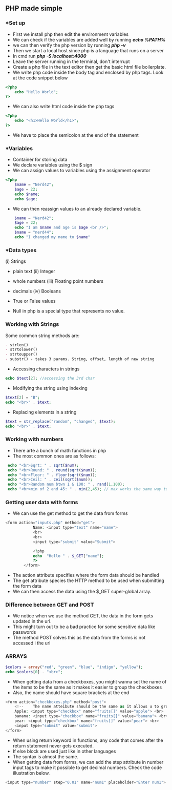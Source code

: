 ## PHP made simple

### *Set up

- First we install php then edit the environment variables
- We can check if the variables are added well by running
  ***echo %PATH%***
- we can then verify the php version by running
  ***php -v***
- Then we start a local host since php is a language that runs on a server
- In cmd run
  ***php -S localhost:4000***
- Leave the server running in the terminal, don't interrupt
- Create a php file in the text editor then get the basic html file boilerplate.
- We write php code inside the body tag and enclosed by php tags. Look at the code snippet below

```php
<?php
    echo "Hello World";
?>
```

- We can also write html code inside the php tags

```php
<?php
    echo "<h1>Hello World</h1>";
?>
```

- We have to place the semicolon at the end of the statement

### *Variables

- Container for storing data
- We declare variables using the $ sign
- We can assign values to variables using the assignment operator

```php
<?php
    $name = "Nerd42";
    $age = 22;
    echo $name;
    echo $age;
```

- We can then reassign values to an already declared variable.

```php
    $name = "Nerd42";
    $age = 22;
    echo "I am $name and age is $age <br />";
    $name = "nerd44";
    echo "I changed my name to $name"
```

### *Data types

(i) Strings

- plain text
  (ii) Integer
- whole numbers
  (iii) Floating point numbers
- decimals
  (iv) Booleans
- True or False values

- Null in php is a special type that represents no value.

### Working with Strings

Some common string methods are:

```markdown
- strlen()
- strtolower()
- strtoupper()
- substr() - takes 3 params. String, offset, length of new string

```

- Accessing characters in strings

```php
echo $text[2]; //accessing the 3rd char
```

- Modifying the string using indexing

```php
$text[2] = "B";
echo "<br>" . $text;
```

- Replacing elements in a string

```php
$text = str_replace("random", "changed", $text);
echo "<br>" . $text;
```

### Working with numbers

- There arte a bunch of math functions in php
- The most common ones are as follows:

```php
 echo "<br>Sqrt: " . sqrt($num);
 echo "<br>Round: " . round(sqrt($num));
 echo "<br>Floor: " . floor(sqrt($num));
 echo "<br>Ceil: " . ceil(sqrt($num));
 echo "<br>Random num btwn 1 & 100: " . rand(1,100);
 echo "<br>min of 2 and 45: " . min(2,45); // max works the same way too
```

### Getting user data with forms

- We can use the get method to get the data from forms

```php
<form action="inputs.php" method="get">
            Name: <input type="text" name="name">
            <br>
            <br>
            <input type="submit" value="Submit">

            <?php
            echo  "Hello " . $_GET["name"];
            ?>
        </form>
```

- The action attribute specifies where the form data should be handled
- The get attribute species the HTTP method to be used when submitting the form data
- We can then access the data using the $_GET super-global array.

### Difference between GET and POST

- We notice when we use the method GET, the data in the form gets updated in the url.
- This might turn out to be a bad practice for some sensitive data like passwords
- The method POST solves this as the data from the forms is not accessed i the url

### ARRAYS

```php
$colors = array("red", "green", "blue", "indigo", "yellow");
echo $colors[0] . "<br>";
```
- When getting data from a checkboxes, you might wanna set the name of the items to be the same as it makes it easier to group the checkboxes
- Also, the name should have square brackets at the end 

```php
<form action="checkboxes.php" method="post">
    <!--    The name atteibute should be the same as it allows u to group the checkboxes-->
    Apple: <input type="checkbox" name="fruits[]" value="apple"> <br>
    banana: <input type="checkbox" name="fruits[]" value="banana"> <br>
    pear: <input type="checkbox" name="fruits[]" value="pear"> <br>
    <input type="submit" value="submit">
</form>
```
- When using return keyword in functions, any code that comes after the return statement never gets executed.
- If else block are used just like in other languages
- The syntax is almost the same.
- When getting data from forms, we can add the step attribute in number input tags to make it possible to get decimal numbers. Check the code illustration below.

```php
<input type="number" step="0.01" name="num1" placeholder="Enter num1">
```